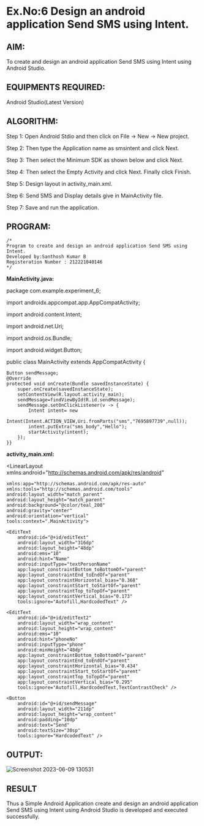 
# Ex.No:6 Design an android application Send SMS using Intent.


## AIM:

To create and design an android application Send SMS using Intent using Android Studio.

## EQUIPMENTS REQUIRED:

Android Studio(Latest Version)

## ALGORITHM:

Step 1: Open Android Stdio and then click on File -> New -> New project.

Step 2: Then type the Application name as smsintent and click Next. 

Step 3: Then select the Minimum SDK as shown below and click Next.

Step 4: Then select the Empty Activity and click Next. Finally click Finish.

Step 5: Design layout in activity_main.xml.

Step 6: Send SMS and Display details give in MainActivity file.

Step 7: Save and run the application.

## PROGRAM:
```
/*
Program to create and design an android application Send SMS using Intent.
Developed by:Santhosh Kumar B
Registeration Number : 212221040146
*/
```
**MainActivity.java:**

package com.example.experiment_6;

import androidx.appcompat.app.AppCompatActivity;

import android.content.Intent;

import android.net.Uri;

import android.os.Bundle;

import android.widget.Button;

public class MainActivity extends AppCompatActivity
{

    Button sendMessage;
    @Override
    protected void onCreate(Bundle savedInstanceState) {
        super.onCreate(savedInstanceState);
        setContentView(R.layout.activity_main);
        sendMessage=findViewById(R.id.sendMessage);
        sendMessage.setOnClickListener(v -> {
            Intent intent= new
                    Intent(Intent.ACTION_VIEW,Uri.fromParts("sms","7695897739",null));
            intent.putExtra("sms_body","Hello");
            startActivity(intent);
        });
    }}

**activity_main.xml:**

<?xml version="1.0" encoding="utf-8"?>

<LinearLayout xmlns:android="http://schemas.android.com/apk/res/android"
              
    xmlns:app="http://schemas.android.com/apk/res-auto"
    xmlns:tools="http://schemas.android.com/tools"
    android:layout_width="match_parent"
    android:layout_height="match_parent"
    android:background="@color/teal_200"
    android:gravity="center"
    android:orientation="vertical"
    tools:context=".MainActivity">

    <EditText
        android:id="@+id/editText"
        android:layout_width="316dp"
        android:layout_height="48dp"
        android:ems="10"
        android:hint="Name"
        android:inputType="textPersonName"
        app:layout_constraintBottom_toBottomOf="parent"
        app:layout_constraintEnd_toEndOf="parent"
        app:layout_constraintHorizontal_bias="0.368"
        app:layout_constraintStart_toStartOf="parent"
        app:layout_constraintTop_toTopOf="parent"
        app:layout_constraintVertical_bias="0.173"
        tools:ignore="Autofill,HardcodedText" />

    <EditText
        android:id="@+id/editText2"
        android:layout_width="wrap_content"
        android:layout_height="wrap_content"
        android:ems="10"
        android:hint="phoneNo"
        android:inputType="phone"
        android:minHeight="48dp"
        app:layout_constraintBottom_toBottomOf="parent"
        app:layout_constraintEnd_toEndOf="parent"
        app:layout_constraintHorizontal_bias="0.434"
        app:layout_constraintStart_toStartOf="parent"
        app:layout_constraintTop_toTopOf="parent"
        app:layout_constraintVertical_bias="0.295"
        tools:ignore="Autofill,HardcodedText,TextContrastCheck" />

    <Button
        android:id="@+id/sendMessage"
        android:layout_width="211dp"
        android:layout_height="wrap_content"
        android:padding="10dp"
        android:text="Send"
        android:textSize="30sp"
        tools:ignore="HardcodedText" />
  
</LinearLayout>

## OUTPUT:

![Screenshot 2023-06-09 130531](https://github.com/santhoshkumar24263/Mobile-Application-Development/assets/127171952/f2afc5d4-609a-42a2-a75f-5d0f84da9670)


## RESULT
Thus a Simple Android Application create and design an android application Send SMS using Intent using Android Studio is developed and executed successfully.
